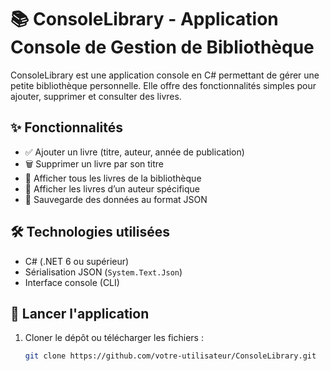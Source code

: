# 📚 ConsoleLibrary - Application Console de Gestion de Bibliothèque

ConsoleLibrary est une application console en C# permettant de gérer une petite bibliothèque personnelle. Elle offre des fonctionnalités simples pour ajouter, supprimer et consulter des livres.

## ✨ Fonctionnalités

- ✅ Ajouter un livre (titre, auteur, année de publication)
- 🗑️ Supprimer un livre par son titre
- 📖 Afficher tous les livres de la bibliothèque
- 👤 Afficher les livres d’un auteur spécifique
- 💾 Sauvegarde des données au format JSON

## 🛠️ Technologies utilisées

- C# (.NET 6 ou supérieur)
- Sérialisation JSON (`System.Text.Json`)
- Interface console (CLI)

## 🚀 Lancer l'application

1. Cloner le dépôt ou télécharger les fichiers :
   ```bash
   git clone https://github.com/votre-utilisateur/ConsoleLibrary.git
